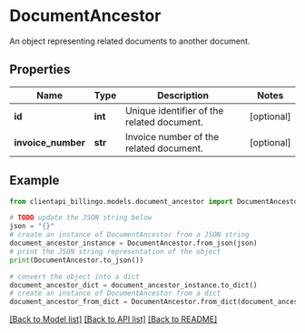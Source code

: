 # DocumentAncestor

An object representing related documents to another document.

## Properties

Name | Type | Description | Notes
------------ | ------------- | ------------- | -------------
**id** | **int** | Unique identifier of the related document. | [optional] 
**invoice_number** | **str** | Invoice number of the related document. | [optional] 

## Example

```python
from clientapi_billingo.models.document_ancestor import DocumentAncestor

# TODO update the JSON string below
json = "{}"
# create an instance of DocumentAncestor from a JSON string
document_ancestor_instance = DocumentAncestor.from_json(json)
# print the JSON string representation of the object
print(DocumentAncestor.to_json())

# convert the object into a dict
document_ancestor_dict = document_ancestor_instance.to_dict()
# create an instance of DocumentAncestor from a dict
document_ancestor_from_dict = DocumentAncestor.from_dict(document_ancestor_dict)
```
[[Back to Model list]](../README.md#documentation-for-models) [[Back to API list]](../README.md#documentation-for-api-endpoints) [[Back to README]](../README.md)


